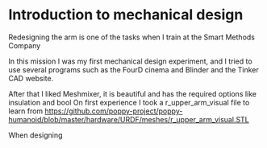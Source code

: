 # Introduction to mechanical design
Redesigning the arm is one of the tasks when I train at the Smart Methods Company

In this mission I was my first mechanical design experiment, and I tried to use several programs such as the FourD cinema and Blinder and the Tinker CAD website.

After that I liked Meshmixer, it is beautiful and has the required options like insulation and bool
On first experience I took a r_upper_arm_visual file to learn from
https://github.com/poppy-project/poppy-humanoid/blob/master/hardware/URDF/meshes/r_upper_arm_visual.STL

When designing
